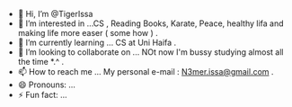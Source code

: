 - 👋 Hi, I’m @TigerIssa
- 👀 I’m interested in ...CS , Reading Books, Karate, Peace, healthy lifa and making life more easer ( some how ) .
- 🌱 I’m currently learning ... CS at Uni Haifa . 
- 💞️ I’m looking to collaborate on ... NOt now I'm bussy studying almost all the time *.^ .
- 📫 How to reach me ... My personal e-mail : N3mer.issa@gmail.com .
- 😄 Pronouns: ...
- ⚡ Fun fact: ...

<!---
TigerIssa/TigerIssa is a ✨ special ✨ repository because its `README.md` (this file) appears on your GitHub profile.
You can click the Preview link to take a look at your changes.
--->
